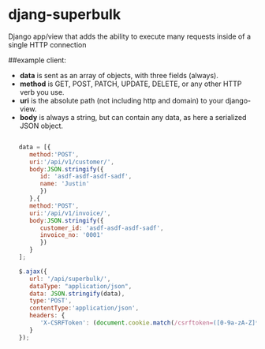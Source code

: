 djang-superbulk
===============

Django app/view that adds the ability to execute many requests inside of a single HTTP connection

##example client:
* __data__ is sent as an array of objects, with three fields (always).
* __method__ is GET, POST, PATCH, UPDATE, DELETE, or any other HTTP verb you use.
* __uri__ is the absolute path (not including http and domain) to your django-view.
* __body__ is always a string, but can contain any data, as here a serialized JSON object.


 ```javascript

	data = [{
	   method:'POST',
	   uri:'/api/v1/customer/',
	   body:JSON.stringify({
	      id: 'asdf-asdf-asdf-sadf',
	      name: 'Justin'
	      })
	   },{
	   method:'POST',
	   uri:'/api/v1/invoice/',
	   body:JSON.stringify({
	      customer_id: 'asdf-asdf-asdf-sadf',
	      invoice_no: '0001'
	      })
	   }
	];

	$.ajax({
	   url: '/api/superbulk/',
	   dataType: "application/json",
	   data: JSON.stringify(data),
	   type:'POST',
	   contentType:'application/json',
	   headers: {
	      'X-CSRFToken': (document.cookie.match(/csrftoken=([0-9a-zA-Z]*)/) || ['']).pop()
	   }
	});

```

